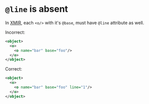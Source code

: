 # `@line` is absent

In [XMIR], each `<o/>` with it's `@base`, must have `@line` attribute as well.

Incorrect:

```xml
<object>
  <o>
    <o name="bar" base="foo"/>
  </o>
</object>
```

Correct:

```xml
<object>
  <o>
    <o name="bar" base="foo" line="1"/>
  </o>
</object>
```

[XMIR]: https://news.eolang.org/2022-11-25-xmir-guide.html
